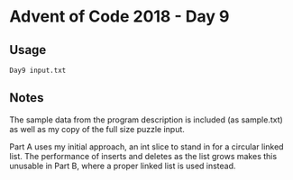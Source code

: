 # Advent of Code 2018 - Day 9

## Usage
```
Day9 input.txt
```

## Notes
The sample data from the program description is included (as sample.txt) as well as my copy of the full size puzzle input.

Part A uses my initial approach, an int slice to stand in for a circular linked list. The performance of inserts and deletes as the list grows makes this unusable in Part B, where a proper linked list is used instead.